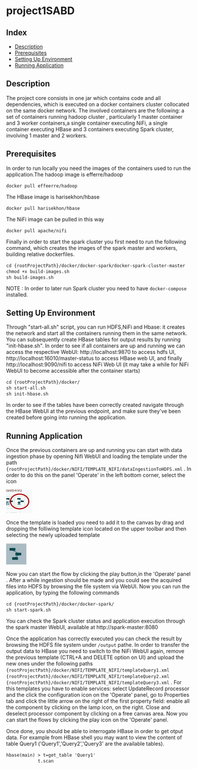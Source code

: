 # project1SABD

## Index

- [Description](#Description)
- [Prerequisites](#Prerequisites)
- [Setting Up Environment](#Setting-Up-Environment)
- [Running Application](#Running-Application)


## Description
The project core consists in one jar which contains code and all dependencies, which is executed on a docker containers cluster
collocated on the same docker network. The involved containers are the following: a set of containers running hadoop cluster ,
particularly 1 master container and 3 worker containers,a single container executing NiFi, a single container executing HBase 
and 3 containers executing Spark cluster, involving 1 master and 2 workers.

## Prerequisites
In order to run locally you need the images of the containers used to run the application.The hadoop image is efferre/hadoop 

``` 
docker pull effeerre/hadoop

```  
The HBase image is harisekhon/hbase 

```
docker pull harisekhon/hbase

``` 
The NiFi image can be pulled in this way


```
docker pull apache/nifi

``` 
Finally in order to start the spark cluster you first need to run the following command, which creates the images of the spark master and  workers, building relative dockerfiles.

```
cd {rootProjectPath}/docker/docker-spark/docker-spark-cluster-master
chmod +x build-images.sh
sh build-images.sh

``` 
NOTE : In order to later run Spark cluster you need to have ``` docker-compose ``` installed.

## Setting Up Environment
Through "start-all.sh" script, you can run HDFS,NiFi and Hbase: it creates the network and start all the containers running them in the same network. You can subsequently create HBase tables for output results by running "init-hbase.sh". In order to see if all containers are up and running we can access the respective WebUI: http://localhost:9870 to access hdfs UI, http://localhost:16010/master-status to access HBase web UI, and finally http://localhost:9090/nifi to access NiFi Web UI (it may take a while for NiFi WebUI to become accessible after the container starts)

```
cd {rootProjectPath}/docker/
sh start-all.sh
sh init-hbase.sh

``` 
In order to see if the tables have been correctly created navigate through the HBase WebUI at the previous endpoint, and make sure they've been created before going into running the application.


## Running Application
Once the previous containers are up and running you can start with data ingestion phase by opening Nifi WebUI and loading the template under the path ``` {rootProjectPath}/docker/NIFI/TEMPLATE_NIFI/dataIngestionToHDFS.xml ``` . In order to do this on the panel 'Operate' in the left bottom corner, select the icon 

![Upload Template](img/upload.jpg)  

Once the template is loaded you need to add it to the canvas by drag and dropping the folliwing template icon located on the upper toolbar and then selecting the newly uploaded template

![Add Template](img/template.png) 


Now you can start the flow by clicking the play button,in the 'Operate' panel . After a while ingestion should be made and you could see the acquired files into HDFS by browsing the file system via WebUI. Now you can run the application, by typing the following commands

```
cd {rootProjectPath}/docker/docker-spark/
sh start-spark.sh

``` 
You can check the Spark cluster status and application execution through the spark master WebUI, available at http://spark-master:8080   

Once the application has correctly executed you can check the result by browsing the HDFS file system under ``` /output ``` pathe. In order to transfer the output data to HBase you need to switch to the NiFi WebUI again, remove the previous template (CTRL+A and DELETE option on UI) and upload the new ones under the following paths ``` {rootProjectPath}/docker/NIFI/TEMPLATE_NIFI/templateQuery1.xml  {rootProjectPath}/docker/NIFI/TEMPLATE_NIFI/templateQuery2.xml {rootProjectPath}/docker/NIFI/TEMPLATE_NIFI/templateQuery3.xml``` . For this templates you have to enable services: select UpdateRecord processor and the click the configuration icon on the 'Operate' panel, go to Properties tab and click the little arrow on the right of the first property field: enable all the component by clicking on the lamp icon, on the right. Close and deselect processor component by clicking on a free canvas area. Now you can start the flows by clicking the play icon on the 'Operate' panel.

Once done, you should be able to interrogate HBase in order to get otput data. For example from HBase shell you may want to view the content of table Query1 ('Query1','Query2','Query3' are the available tables).

```
hbase(main) > t=get_table 'Query1' 
            t.scan

```


